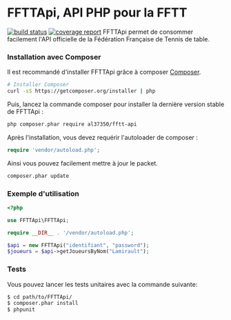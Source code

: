 FFTTApi, API PHP pour la FFTT
=============================

[![build status](https://gitlab.com/al37350/ffttAPI/badges/master/build.svg)](https://gitlab.com/al37350/ffttAPI/commits/master)
[![coverage report](https://gitlab.com/al37350/ffttAPI/badges/master/coverage.svg)](https://gitlab.com/al37350/ffttAPI/commits/master)
FFTTApi permet de consommer facilement l'API officielle de la Fédération Française de Tennis de table.

### Installation avec Composer


Il est recommandé d'installer FFTTApi grâce à composer
[Composer](http://getcomposer.org).

```bash
# Installer Composer
curl -sS https://getcomposer.org/installer | php
```

Puis, lancez la commande composer pour installer la dernière version stable de FFTTApi :


```bash
php composer.phar require al37350/fftt-api
```

Après l'installation, vous devez requérir l'autoloader de composer :
```php
require 'vendor/autoload.php';
```

Ainsi vous pouvez facilement mettre à jour le packet.

```bash
composer.phar update
```
### Exemple d'utilisation

```php
<?php

use FFTTApi\FFTTApi;

require __DIR__ . '/vendor/autoload.php';

$api = new FFTTApi("identifiant", "password");
$joueurs = $api->getJoueursByNom("Lamirault");

```

### Tests

Vous pouvez lancer les tests unitaires avec la commande suivante:
```bash
$ cd path/to/FFTTApi/
$ composer.phar install
$ phpunit
```